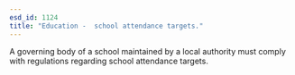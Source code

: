 ```yaml
---
esd_id: 1124
title: "Education -  school attendance targets."
---
```


A governing body of a school maintained by a local authority must comply with regulations regarding school attendance targets.

